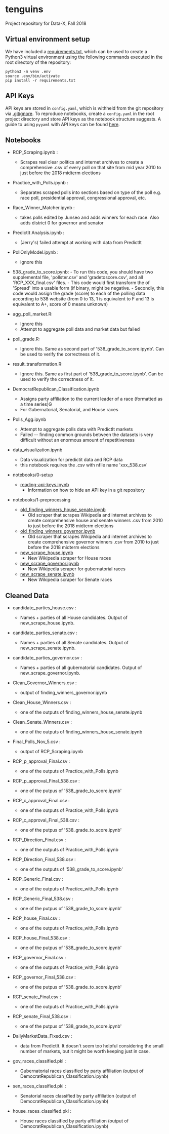 # tenguins
Project repository for Data-X, Fall 2018

## Virtual environment setup

We have included a [requirements.txt](./requirements.txt), which can be used to create a Python3 virtual environment using the following commands executed in the root directory of the repository:

```
python3 -m venv .env
source .env/bin/activate
pip install -r requirements.txt
```

## API Keys

API keys are stored in `config.yaml`, which is withheld from the git repository via [.gitignore](./.gitignore). To reproduce notebooks, create a `config.yaml` in the root project directory and store API keys as the notebook structure suggests. A guide to using `pyyaml` with API keys can be found  [here](notebooks/0-setup).


## Notebooks

- RCP_Scraping.ipynb :
	- Scrapes real clear politics and internet archives to create a comprehensive .csv of every poll on that site from mid year 2010 to just before the 2018 midterm elections

- Practice_with_Polls.ipynb :
	- Separates scraped polls into sections based on type of the poll e.g. race poll, presidential approval, congressional approval, etc.

- Race_Winner_Matcher.ipynb :
	- takes polls edited by Junseo and adds winners for each race. Also adds district 0 for governor and senator

- PredictIt Analysis.ipynb :
	- (Jerry's) failed attempt at working with data from PredictIt

- PollOnlyModel.ipynb :
	- ignore this

- 538_grade_to_score.ipynb:
    	- To run this code, you should have two supplemental file, 'pollster.csv' and 'gradetoscore.csv', and all 'RCP_XXX_final.csv' files.
    	- This code would first transform the of 'Spread' into a usable form (if binary, might be negative.
    	- Secondly, this code would assign the grade (score) to each of the polling data according to 538 website (from 0 to 13, 1 is equivalent to F and 13 is equivalent to A+, score of 0 means unknown)

- agg_poll_market.R:
	- Ignore this
	- Attempt to aggregate poll data and market data but failed

- poll_grade.R:
	- Ignore this. Same as second part of '538_grade_to_score.ipynb'. Can be used to verify the correctness of it.

- result_transformation.R:
	- Ignore this. Same as first part of '538_grade_to_score.ipynb'. Can be used to verify the correctness of it.

- DemocratRepublican_Classification.ipynb
	- Assigns party affiliation to the current leader of a race (formatted as a time series)G
	- For Gubernatorial, Senatorial, and House races

- Polls_Agg.ipynb
	- Attempt to aggregate polls data with PredictIt markets
	- Failed -- finding common grounds between the datasets is very difficult without an enormous amount of repetitiveness

- data_visualization.ipynb
	- Data visualization for predictit data and RCP data
	- this notebook requires the .csv with nfile name 'xxx_538.csv'

- notebooks/0-setup
	- [reading-api-keys.ipynb](notebooks/0-setup/reading-api-keys.ipynb)
		- Information on how to hide an API key in a git repository

- notebooks/1-preprocessing
	- [old_finding_winners_house_senate.ipynb](notebooks/1-preprocessing/old_finding_winners_house_senate.ipynb)
		- Old scraper that scrapes Wikipedia and internet archives to create comprehensive house and senate winners .csv from 2010 to just before the 2018 midterm elections
	- [old_finding_winners_governor.ipynb](notebooks/1-preprocessing/old_finding_winners_governor.ipynb)
		- Old scraper that scrapes Wikipedia and internet archives to create comprehensive governor winners .csv from 2010 to just before the 2018 midterm elections
	- [new_scrape_house.ipynb](notebooks/1-preprocessing/new_scrape_house.ipynb)
		- New Wikipedia scraper for House races
	- [new_scrape_governor.ipynb](notebooks/1-preprocessing/new_scrape_governor.ipynb)
		- New Wikipedia scraper for gubernatorial races
	- [new_scrape_senate.ipynb](notebooks/1-preprocessing/new_scrape_senate.ipynb)
		- New Wikipedia scraper for Senate races



## Cleaned Data

- candidate_parties_house.csv :
	- Names + parties of all House candidates. Output of new_scrape_house.ipynb.
- candidate_parties_senate.csv :
	- Names + parties of all Senate candidates. Output of new_scrape_senate.ipynb.
- candidate_parties_governor.csv :
	- Names + parties of all gubernatorial candidates. Output of new_scrape_governor.ipynb.


- Clean_Governor_Winners.csv :
	- output of finding_winners_governor.ipynb

- Clean_House_Winners.csv :
	- one of the outputs of finding_winners_house_senate.ipynb

- Clean_Senate_Winners.csv :
	- one of the outputs of finding_winners_house_senate.ipynb

- Final_Polls_Nov_5.csv :
	- output of RCP_Scraping.ipynb

- RCP_p_approval_Final.csv :
	- one of the outputs of Practice_with_Polls.ipynb
- RCP_p_approval_Final_538.csv :
	- one of the putpus of '538_grade_to_score.ipynb'

- RCP_c_approval_Final.csv :
	- one of the outputs of Practice_with_Polls.ipynb

- RCP_c_approval_Final_538.csv :
	- one of the putpus of '538_grade_to_score.ipynb'

- RCP_Direction_Final.csv :
	- one of the outputs of Practice_with_Polls.ipynb

- RCP_Direction_Final_538.csv :
	- one of the outputs of '538_grade_to_score.ipynb'

- RCP_Generic_Final.csv :
	- one of the outputs of Practice_with_Polls.ipynb

- RCP_Generic_Final_538.csv :
	- one of the putpus of '538_grade_to_score.ipynb'

- RCP_house_Final.csv :
	- one of the outputs of Practice_with_Polls.ipynb

- RCP_house_Final_538.csv :
	- one of the putpus of '538_grade_to_score.ipynb'

- RCP_governor_Final.csv :
	- one of the outputs of Practice_with_Polls.ipynb

- RCP_governor_Final_538.csv :
	- one of the putpus of '538_grade_to_score.ipynb'

- RCP_senate_Final.csv :
	- one of the outputs of Practice_with_Polls.ipynb

- RCP_senate_Final_538.csv :
	- one of the putpus of '538_grade_to_score.ipynb'

- DailyMarketData_Fixed.csv :
	- data from PredictIt. It doesn't seem too helpful considering the small number of markets, but it might be worth keeping just in case.

- gov_races_classified.pkl :
	- Gubernatorial races classified by party affiliation (output of DemocratRepublican_Classification.ipynb)

- sen_races_classified.pkl :
	- Senatorial races classified by party affiliation (output of DemocratRepublican_Classification.ipynb)

- house_races_classified.pkl :
	- House races classified by party affiliation (output of DemocratRepublican_Classification.ipynb)
